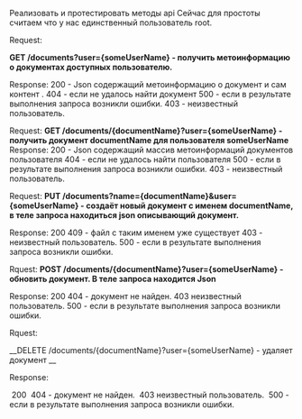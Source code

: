 Реализовать и протестировать  методы api
Сейчас для простоты считаем что у нас единственный пользователь root.

Request:

__GET /documents?user={someUserName} - получить метоинформацию о документах доступных пользователю.__

 Response:
    200  - Json содержащий метоинформацию о документ и сам контент .
    404 - если не удалось найти документ
    500 - если в результате выполнения запроса возникли ошибки.
    403 - неизвестный пользователь.

Request:
__GET /documents/{documentName}?user={someUserName} - получить документ documentName для пользователя someUserName__
Response:
    200  - Json содержащий массив метоинформаций документов пользователя
    404 - если не удалось найти пользователя
    500 - если в результате выполнения запроса возникли ошибки.
    403 - неизвестный пользователь.

Request:
__PUT /documents?name={documentName}&user={someUserName} - создаёт новый документ с именем documentName, в теле запроса находиться json описывающий документ.__
    
Response:
    200
    409 - файл с таким именем уже существует
    403 - неизвестный пользователь.
    500 - если в результате выполнения запроса возникли ошибки.

Rquest:
__POST /documents/{documentName}?user={someUserName} - обновить документ. В теле запроса находится Json__

Response:
    200
    404 - документ не найден.
    403 неизвестный пользователь.
    500 - если в результате выполнения запроса возникли ошибки.

Rquest:

__DELETE /documents/{documentName}?user={someUserName} - удаляет документ __

Response:

​    200
​    404 - документ не найден.
​    403 неизвестный пользователь.
​    500 - если в результате выполнения запроса возникли ошибки.